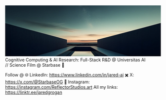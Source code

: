 ![Starbase Banner](https://raw.githubusercontent.com/jaredgrogan/jaredgrogan/main/starbaseog_banner.png)
Cognitive Computing & AI Research: Full-Stack R&D @ Universitas AI  
             // Science Film @ Starbase 🚀

Follow @
🌐 LinkedIn: https://www.linkedin.com/in/jared-ai
✖️  X: https://x.com/@StarbaseOG
📸  Instagram: https://instagram.com/ReflectorStudios.art
All my links: https://linktr.ee/jaredgrogan
